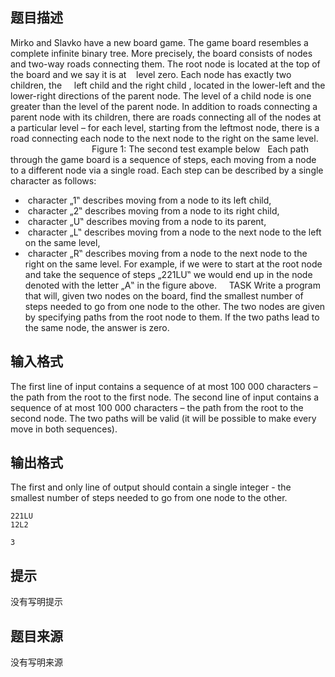 


## 题目描述
Mirko and Slavko have a new board game. The game board resembles a complete infinite binary tree. More precisely, the board consists of nodes and two-way roads connecting them. The root node is located at the 
top of the board and we say it is at    level zero. Each node has exactly two children, the     left child and the 
right child , located in the lower-left and the lower-right directions of the parent node. The level of a 
child node is one greater than the level of the parent node. In addition to roads connecting a parent node with its children, there are roads connecting all of the nodes at a particular level – for each level, starting from the leftmost node, there is a road connecting each node to the next node to the right on the same level. 
 
 
 
 
 
 
 
 
 
 
 
 
 
 
 
 
 
 Figure 1: The second test example below 
 
Each path through the game board is a sequence of steps, each moving from a node to a different node via 
a single road. Each step can be described by a single character as follows: 
-   character „1‟ describes moving from a node to its left child, 
-   character „2‟ describes moving from a node to its right child, 
-   character „U‟ describes moving from a node to its parent, 
-   character „L‟ describes moving from a node to the next node to the left on the same level, 
-   character „R‟ describes moving from a node to the next node to the right on the same level. 
For example, if we were to start at the root node and take the sequence of steps „221LU‟ we would end up in the node denoted with the letter „A‟ in the figure above. 
 
 
TASK 
Write a program that will, given two nodes on the board, find the smallest number of steps needed to go from one node to the other. The two nodes are given by specifying paths from the root node to them. If the two paths lead to the same node, the answer is zero. 
## 输入格式
The first line of input contains a sequence of at most 100 000 characters – the path from the root to the first node. 
The second line of input contains a sequence of at most 100 000 characters – the path from the root to the second node. 
The two paths will be valid (it will be possible to make every move in both sequences). 
## 输出格式
The first and only line of output should contain a single integer - the smallest number of steps needed to go from one node to the other. 

```input1
221LU 
12L2 

```

```output1
3
```

## 提示
没有写明提示
## 题目来源
没有写明来源


